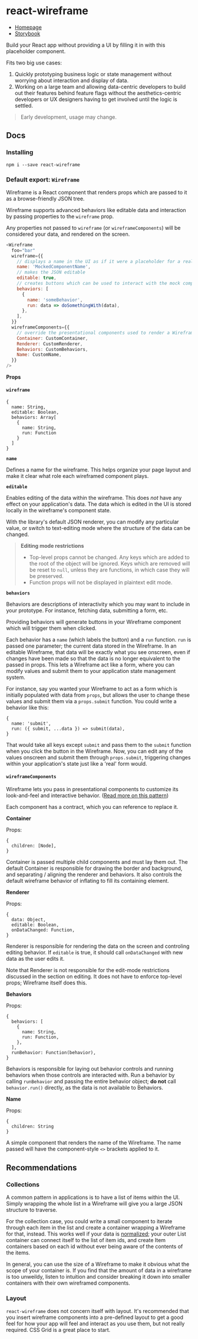 # react-wireframe

* [Homepage](https://a-type.github.io/react-wireframe)
* [Storybook](https://a-type.github.io/react-wireframe/storybook)

Build your React app without providing a UI by filling it in with this placeholder component.

Fits two big use cases:

1. Quickly prototyping business logic or state management without worrying about interaction and display of data.
2. Working on a large team and allowing data-centric developers to build out their features behind feature flags without the aesthetics-centric developers or UX designers having to get involved until the logic is settled.

> Early development, usage may change.

## Docs

### Installing

```
npm i --save react-wireframe
```

### Default export: `Wireframe`

Wireframe is a React component that renders props which are passed to it as a browse-friendly JSON tree.

Wireframe supports advanced behaviors like editable data and interaction by passing properties to the `wireframe` prop.

Any properties not passed to `wireframe` (or `wireframeComponents`) will be considered your data, and rendered on the screen.

```javascript
<Wireframe
  foo="bar"
  wireframe={{
    // displays a name in the UI as if it were a placeholder for a real, named component
    name: 'MockedComponentName',
    // makes the JSON editable
    editable: true,
    // creates buttons which can be used to interact with the mock component
    behaviors: [
      {
        name: 'someBehavior',
        run: data => doSomethingWith(data),
      },
    ],
  }}
  wireframeComponents={{
    // override the presentational components used to render a Wireframe
    Container: CustomContainer,
    Renderer: CustomRenderer,
    Behaviors: CustomBehaviors,
    Name: CustomName,
  }}
/>
```

**Props**

#### `wireframe`

```
{
  name: String,
  editable: Boolean,
  behaviors: Array[
    {
      name: String,
      run: Function
    }
  ]
}
```

**`name`**

Defines a name for the wireframe. This helps organize your page layout and make it clear what role each wireframed component plays.

**`editable`**

Enables editing of the data within the wireframe. This does *not* have any effect on your application's data. The data which is edited in the UI is stored locally in the wireframe's component state.

With the library's default JSON renderer, you can modify any particular value, or switch to text-editing mode where the structure of the data can be changed.

> **Editing mode restrictions**
> * Top-level props cannot be changed. Any keys which are added to the root of the object will be ignored. Keys which are removed will be reset to `null`, unless they are functions, in which case they will be preserved.
> * Function props will not be displayed in plaintext edit mode.

**`behaviors`**

Behaviors are descriptions of interactivity which you may want to include in your prototype. For instance, fetching data, submitting a form, etc.

Providing behaviors will generate buttons in your Wireframe component which will trigger them when clicked.

Each behavior has a `name` (which labels the button) and a `run` function. `run` is passed one parameter; the current data stored in the Wireframe. In an editable Wireframe, that data will be exactly what you see onscreen, even if changes have been made so that the data is no longer equivalent to the passed in props. This lets a Wireframe act like a form, where you can modify values and submit them to your application state management system.

For instance, say you wanted your Wireframe to act as a form which is initially populated with data from `props`, but allows the user to change these values and submit them via a `props.submit` function. You could write a behavior like this:

```
{
  name: 'submit',
  run: ({ submit, ...data }) => submit(data),
}
```

That would take all keys except `submit` and pass them to the `submit` function when you click the button in the Wireframe. Now, you can edit any of the values onscreen and submit them through `props.submit`, triggering changes within your application's state just like a 'real' form would.

#### `wireframeComponents`

Wireframe lets you pass in presentational components to customize its look-and-feel and interactive behavior. ([Read more on this pattern](https://medium.com/@gaforres/react-redux-pattern-customizable-behavioral-components-359b4adbf380))

Each component has a contract, which you can reference to replace it.

**Container**

Props:

```
{
  children: [Node],
}
```

Container is passed multiple child components and must lay them out. The default Container is responsible for drawing the border and background, and separating / aligning the renderer and behaviors. It also controls the default wireframe behavior of inflating to fill its containing element.

**Renderer**

Props:

```
{
  data: Object,
  editable: Boolean,
  onDataChanged: Function,
}
```

Renderer is responsible for rendering the data on the screen and controling editing behavior. If `editable` is true, it should call `onDataChanged` with new data as the user edits it.

Note that Renderer is not responsible for the edit-mode restrictions discussed in the section on editing. It does not have to enforce top-level props; Wireframe itself does this.

**Behaviors**

Props:

```
{
  behaviors: [
    {
      name: String,
      run: Function,
    },
  ],
  runBehavior: Function(behavior),
}
```

Behaviors is responsible for laying out behavior controls and running behaviors when those controls are interacted with. Run a behavior by calling `runBehavior` and passing the entire behavior object; **do not** call `behavior.run()` directly, as the data is not available to Behaviors.

**Name**

Props:

```
{
  children: String
}
```

A simple component that renders the name of the Wireframe. The name passed will have the component-style `<>` brackets applied to it.

## Recommendations

### Collections

A common pattern in applications is to have a list of items within the UI. Simply wrapping the whole list in a Wireframe will give you a large JSON structure to traverse.

For the collection case, you could write a small component to iterate through each item in the list and create a container wrapping a Wireframe for that, instead. This works well if your data is [normalized](https://redux.js.org/docs/recipes/reducers/NormalizingStateShape.html); your outer List container can connect itself to the list of item ids, and create Item containers based on each id without ever being aware of the contents of the items.

In general, you can use the size of a Wireframe to make it obvious what the scope of your container is. If you find that the amount of data in a wireframe is too unweildy, listen to intuition and consider breaking it down into smaller containers with their own wireframed components.

### Layout

`react-wireframe` does not concern itself with layout. It's recommended that you insert wireframe components into a pre-defined layout to get a good feel for how your app will feel and interact as you use them, but not really required. CSS Grid is a great place to start.

